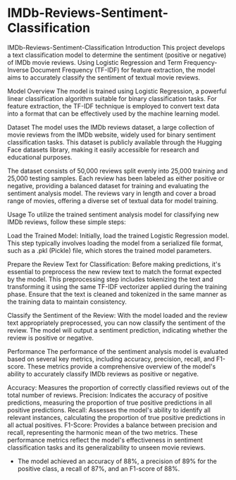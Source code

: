 # IMDb-Reviews-Sentiment-Classification


IMDb-Reviews-Sentiment-Classification
Introduction
This project develops a text classification model to determine the sentiment (positive or negative) of IMDb movie reviews. Using Logistic Regression and Term Frequency-Inverse Document Frequency (TF-IDF) for feature extraction, the model aims to accurately classify the sentiment of textual movie reviews.

Model Overview
The model is trained using Logistic Regression, a powerful linear classification algorithm suitable for binary classification tasks. For feature extraction, the TF-IDF technique is employed to convert text data into a format that can be effectively used by the machine learning model.

Dataset
The model uses the IMDb reviews dataset, a large collection of movie reviews from the IMDb website, widely used for binary sentiment classification tasks. This dataset is publicly available through the Hugging Face datasets library, making it easily accessible for research and educational purposes.

The dataset consists of 50,000 reviews split evenly into 25,000 training and 25,000 testing samples. Each review has been labeled as either positive or negative, providing a balanced dataset for training and evaluating the sentiment analysis model. The reviews vary in length and cover a broad range of movies, offering a diverse set of textual data for model training.

Usage
To utilize the trained sentiment analysis model for classifying new IMDb reviews, follow these simple steps:

Load the Trained Model: Initially, load the trained Logistic Regression model. This step typically involves loading the model from a serialized file format, such as a .pkl (Pickle) file, which stores the trained model parameters.

Prepare the Review Text for Classification: Before making predictions, it's essential to preprocess the new review text to match the format expected by the model. This preprocessing step includes tokenizing the text and transforming it using the same TF-IDF vectorizer applied during the training phase. Ensure that the text is cleaned and tokenized in the same manner as the training data to maintain consistency.

Classify the Sentiment of the Review: With the model loaded and the review text appropriately preprocessed, you can now classify the sentiment of the review. The model will output a sentiment prediction, indicating whether the review is positive or negative.

Performance
The performance of the sentiment analysis model is evaluated based on several key metrics, including accuracy, precision, recall, and F1-score. These metrics provide a comprehensive overview of the model's ability to accurately classify IMDb reviews as positive or negative.

Accuracy: Measures the proportion of correctly classified reviews out of the total number of reviews. Precision: Indicates the accuracy of positive predictions, measuring the proportion of true positive predictions in all positive predictions. Recall: Assesses the model's ability to identify all relevant instances, calculating the proportion of true positive predictions in all actual positives. F1-Score: Provides a balance between precision and recall, representing the harmonic mean of the two metrics. These performance metrics reflect the model's effectiveness in sentiment classification tasks and its generalizability to unseen movie reviews.

- The model achieved an accuracy of 88%, a precision of 89% for the positive class, a recall of 87%, and an F1-score of 88%.
